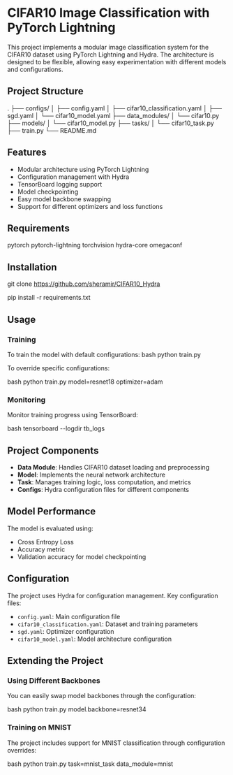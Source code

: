 # CIFAR10 Image Classification with PyTorch Lightning

This project implements a modular image classification system for the CIFAR10 dataset using PyTorch Lightning and Hydra. The architecture is designed to be flexible, allowing easy experimentation with different models and configurations.

## Project Structure

.
├── configs/
│ ├── config.yaml
│ ├── cifar10_classification.yaml
│ ├── sgd.yaml
│ └── cifar10_model.yaml
├── data_modules/
│ └── cifar10.py
├── models/
│ └── cifar10_model.py
├── tasks/
│ └── cifar10_task.py
├── train.py
└── README.md


## Features

- Modular architecture using PyTorch Lightning
- Configuration management with Hydra
- TensorBoard logging support
- Model checkpointing
- Easy model backbone swapping
- Support for different optimizers and loss functions

## Requirements

pytorch
pytorch-lightning
torchvision
hydra-core
omegaconf


## Installation

git clone https://github.com/sheramir/CIFAR10_Hydra

pip install -r requirements.txt


## Usage

### Training

To train the model with default configurations:
bash
python train.py


To override specific configurations:

bash
python train.py model=resnet18 optimizer=adam

### Monitoring

Monitor training progress using TensorBoard:

bash
tensorboard --logdir tb_logs


## Project Components

- **Data Module**: Handles CIFAR10 dataset loading and preprocessing
- **Model**: Implements the neural network architecture
- **Task**: Manages training logic, loss computation, and metrics
- **Configs**: Hydra configuration files for different components

## Model Performance

The model is evaluated using:
- Cross Entropy Loss
- Accuracy metric
- Validation accuracy for model checkpointing

## Configuration

The project uses Hydra for configuration management. Key configuration files:

- `config.yaml`: Main configuration file
- `cifar10_classification.yaml`: Dataset and training parameters
- `sgd.yaml`: Optimizer configuration
- `cifar10_model.yaml`: Model architecture configuration

## Extending the Project

### Using Different Backbones

You can easily swap model backbones through the configuration:

bash
python train.py model.backbone=resnet34


### Training on MNIST

The project includes support for MNIST classification through configuration overrides:

bash
python train.py task=mnist_task data_module=mnist


